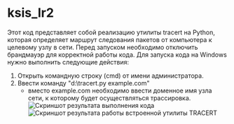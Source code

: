 # ksis_lr2

Этот код представляет собой реализацию утилиты tracert на Python,
которая определяет маршрут следования пакетов от компьютера к целевому узлу в сети.
Перед запуском необходимо отключить брандмауэр для корректной работы кода.
Для запуска кода на Windows нужно выполнить следующие действия:
1. Открыть командную строку (cmd) от имени администратора.
2. Ввести команду "d:\tracert.py example.com"
   * вместо example.com необходимо ввести доменное имя узла сети, к которому будет осуществляться трассировка.
![Скриншот результата выполнения кода](https://github.com/user-attachments/assets/0aa79e65-b140-46df-aed6-609253714add)
![Скриншот результата работы встроенной утилиты TRACERT](https://github.com/user-attachments/assets/a86fcb8d-e1ba-4e7d-8c86-0382a9655735)
